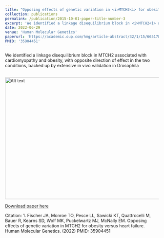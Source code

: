 ```yaml
---
title: "Opposing effects of genetic variation in <i>MTCH2<i> for obesity versus heart failure"
collection: publications
permalink: /publication/2015-10-01-paper-title-number-3
excerpt: 'We identified a linkage disequilibrium block in <i>MTCH2<i> associated with cardiomyopathy and obesity, with opposite direction of effect in the two conditions, backed up by extensive in vivo validation in Drosophila'
date: 2022-06-29
venue: 'Human Molecular Genetics'
paperurl: 'https://academic.oup.com/hmg/article-abstract/32/1/15/6651783'
PMID: '35904451'
---
```

We identified a linkage disequilibrium block in MTCH2 associated with cardiomyopathy and obesity, with opposite direction of effect in the two conditions, backed up by extensive in vivo validation in Drosophila
 
<br>
<img src="https://i.imgur.com/Zek1s6f.png" alt="Alt text" width="600" height="400">
<br>
  
[Download paper here](https://academic.oup.com/hmg/article-abstract/32/1/15/6651783)

Citation: 1.	Fischer JA, Monroe TO, Pesce LL, Sawicki KT, Quattrocelli M, Bauer R, Kearns SD, Wolf MK,  Puckelwartz MJ, McNally EM. Opposing effects of genetic variation in MTCH2 for obesity versus heart failure. Human Molecular Genetics. (2022) PMID: 35904451
